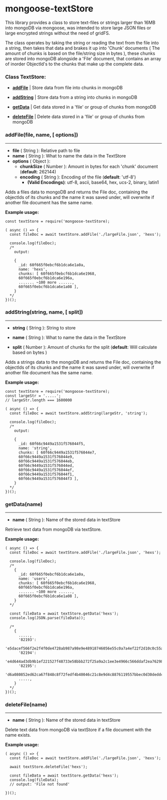 # mongoose-textStore

This library provides a class to store text-files or strings larger than 16MB into mongoDB via mongoose, was intended to store large JSON files or large encrypted strings without the need of gridFS.

The class operates by taking the string or reading the text from the file into a string, then takes that data and brakes it up into 'Chunk' documents ( The amount of chunks is based on the file/string size in bytes ), these chunks are stored into mongoDB alongside a 'File' document, that contains an array of inorder ObjectId's to the chunks that make up the complete data.

### Class TextStore:

- <b>[addFile](#addfilefile-name--options)</b> | Store data from file into chunks in mongoDB

- <b>[addString](#addstringstring-name--split)</b> | Store data from a string into chunks in mongoDB

- <b>[getData](#getdataname)</b> | Get data stored in a 'file' or group of chunks from mongoDB

- <b>[deleteFile](#deletefilename)</b> | Delete data stored in a 'file' or group of chunks from mongoDB

### addFile(file, name, [ options])

---

- <b>file</b> ( String ): Relative path to file
- <b>name</b> ( String ): What to name the data in the TextStore
- <b>options</b> ( Object ):
  - <b>chunkSize</b> ( Number ): Amount in bytes for each 'chunk' document (<b>default</b>: 262144)
  - <b>encoding</b> ( String ): Encoding of the file (<b>default</b>: 'utf-8')
    - <b>(Valid Encodings)</b>: utf-8, ascii, base64, hex, ucs-2, binary, latin1

Adds a files data to mongoDB and returns the File doc, containing the objectIds of its chunks and the name it was saved under, will overwrite if another file document has the same name.

<b>Example usage:</b>
```
const textStore = require('mongoose-textStore);

( async () => {
  const fileDoc = await textStore.addFile('./largeFile.json', 'hexs');

  console.log(fileDoc);
  /*
    output:

    {
      _id: 60f665f0ebcf6b1dca6e1a0a,
      name: 'hexs',
      chunks: [ 60f665f0ebcf6b1dca6e1968,
      60f665f0ebcf6b1dca6e196a,
      ....... ~100 more ......,
      60f665f0ebcf6b1dca6e1a08 ],
    }
  */
})();
```

### addString(string, name, [ split])

---

- <b>string</b> ( String ): String to store

- <b>name</b> ( String ): What to name the data in the TextStore

- <b>split</b> ( Number ): Amount of chunks for the split (<b>default</b>: Will calculate based on bytes )

Adds a strings data to the mongoDB and returns the File doc, containing the objectIds of its chunks and the name it was saved under, will overwrite if another file document has the same name.

<b>Example usage:</b>
```
const textStore = require('mongoose-textStore);
const largeStr = '.....';
// largeStr.length === 1600000

( async () => {
  const fileDoc = await textStore.addString(largeStr, 'string');

  console.log(fileDoc);
  /*
    output:

    {
      _id: 60f66c9449a1531f576044f5,
      name: 'string',
      chunks: [ 60f66c9449a1531f576044e7,
      60f66c9449a1531f576044e9,
      60f66c9449a1531f576044eb,
      60f66c9449a1531f576044ed,
      60f66c9449a1531f576044ef,
      60f66c9449a1531f576044f1,
      60f66c9449a1531f576044f3 ],
    }
  */
})();
```

### getData(name)

---

- <b>name</b> ( String ): Name of the stored data in textStore

Retrieve text data from mongoDB via textStore.

<b>Example usage:</b>

```
( async () => {
  const fileDoc = await textStore.addFile('./largeFile.json', 'hexs');

  console.log(fileDoc);
  /*
    {
      _id: 60f665f0ebcf6b1dca6e1a0a,
      name: 'users',
      chunks: [ 60f665f0ebcf6b1dca6e1968,
      60f665f0ebcf6b1dca6e196a,
      ....... ~100 more ......,
      60f665f0ebcf6b1dca6e1a08 ],
    }
  */

  const fileData = await textStore.getData('hexs');
  console.log(JSON.parse(fileData));

  /*
    {
      .....,
      '82193':
      'e5dacef566f2e2f4f0de4728ab987a98e9e48918746056e55c0a7a4ef22f2d10c0c55adbccf521961e6cc75f114c75659ce93fd63edf345dc934e548c56bcfade778f01e66e865b9074884478edd26e881ee9b9dcc455566ae65a788c80546fffd01f1f5',
      '82194':
      'e4d644ad3db9b1ef221527f48733e58bbb272f25a9a2c1ee3e4966c566ddaf2ea762984b43d824c04d41513fffb84f1603ff1a1d495f94b20117277034ccf09057219d7357181d82077b0d1575333c51aa0f9e414ac5de8040c12d1d87dd5a6d7161fb6b',
      '82195':
      'd6a080852ed62ca67f848c8f72fedf4b40046c21c8e9d4c8876119557bbec0d30deddce9a7f55bf5b2d6f42627b364613da2a93a235ad9d21c5b298e1ebe65e4debc9f5fc6adee61e215b3e30190885b5a64425f120638c864b2f3ffeb8664518af0be07',
      .....,
    }
  */
})();
```

### deleteFile(name)

---

- <b>name</b> ( String ): Name of the stored data in textStore

Delete text data from mongoDB via textStore if a file document with the name exists.

<b>Example usage:</b>

```
( async () => {
  const fileDoc = await textStore.addFile('./largeFile.json', 'hexs');

  await textStore.deleteFile('hexs');

  const fileData = await textStore.getData('hexs');
  console.log(fileData);
  // output: 'File not found'

})();
```